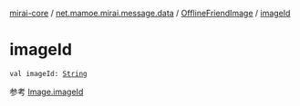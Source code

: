 [mirai-core](../../index.md) / [net.mamoe.mirai.message.data](../index.md) / [OfflineFriendImage](index.md) / [imageId](./image-id.md)

# imageId

`val imageId: `[`String`](https://kotlinlang.org/api/latest/jvm/stdlib/kotlin/-string/index.html)

参考 [Image.imageId](../-image/image-id.md)

